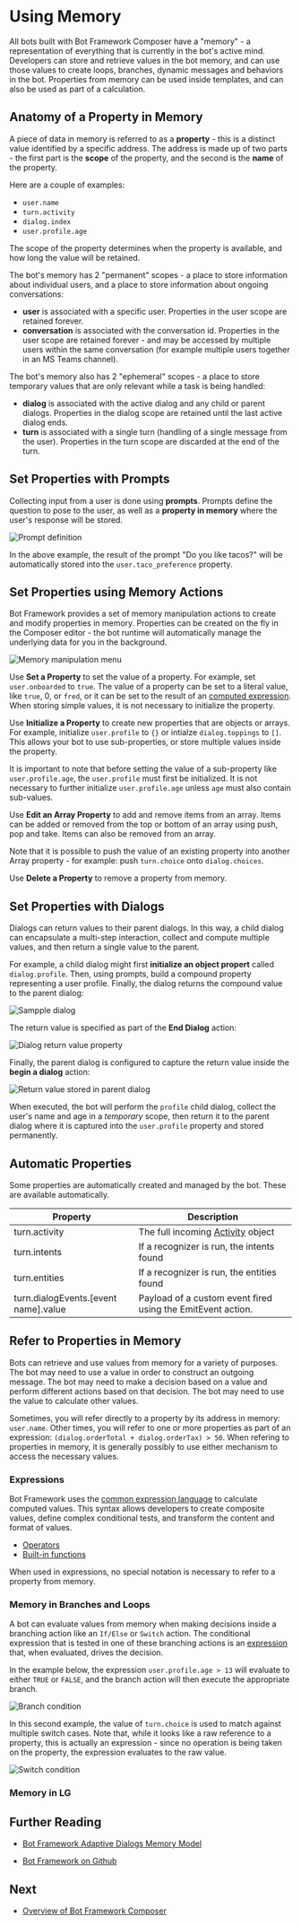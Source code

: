 # Using Memory

All bots built with Bot Framework Composer have a "memory" - a representation of everything that is currently in the bot's active mind.
Developers can store and retrieve values in the bot memory, and can use those values to create loops, branches, dynamic messages and behaviors in the bot.
Properties from memory can be used inside templates, and can also be used as part of a calculation.

## Anatomy of a Property in Memory

A piece of data in memory is referred to as a **property** - this is a distinct value identified by a specific address.  The address is made up of two parts - the first part is the **scope** of the property, and the second is the **name** of the property.

Here are a couple of examples:

* `user.name`
* `turn.activity`
* `dialog.index`
* `user.profile.age`

The scope of the property determines when the property is available, and how long the value will be retained.

The bot's memory has 2 "permanent" scopes - a place to store information about individual users, and a place to store information about ongoing conversations:

* **user** is associated with a specific user. Properties in the user scope are retained forever.
* **conversation** is associated with the conversation id. Properties in the user scope are retained forever - and may be accessed by multiple users within the same conversation (for example multiple users together in an MS Teams channel).

The bot's memory also has 2 "ephemeral" scopes - a place to store temporary values that are only relevant while a task is being handled:

* **dialog** is associated with the active dialog and any child or parent dialogs. Properties in the dialog scope are retained until the last active dialog ends.
* **turn** is associated with a single turn (handling of a single message from the user). Properties in the turn scope are discarded at the end of the turn.

## Set Properties with Prompts

Collecting input from a user is done using **prompts**. Prompts define the question to pose to the user, as well as a **property in memory** where the user's response will be stored.

![Prompt definition](./Assets/prompt-property.png)

In the above example, the result of the prompt "Do you like tacos?" will be automatically stored into the `user.taco_preference` property.

## Set Properties using Memory Actions

Bot Framework provides a set of memory manipulation actions to create and modify properties in memory. Properties can be created on the fly in the Composer editor - the bot runtime will automatically manage the underlying data for you in the background.

![Memory manipulation menu](./Assets/memory-manipulation-menu.png)

Use **Set a Property** to set the value of a property. For example, set `user.onboarded` to `true`. The value of a property can be set to a literal value, like `true`, 0, or `fred`, or it can be set to the result of an [computed expression](#expressions). When storing simple values, it is not necessary to initialize the property.

Use **Initialize a Property** to create new properties that are objects or arrays. For example, initialize `user.profile` to `{}` or intialze `dialog.toppings` to `[]`. This allows your bot to use sub-properties, or store multiple values inside the property.  

It is important to note that before setting the value of a sub-property like `user.profile.age`, the `user.profile` must first be initialized. It is not necessary to further initialize `user.profile.age` unless `age` must also contain sub-values.

Use **Edit an Array Property** to add and remove items from an array. Items can be added or removed from the top or bottom of an array using push, pop and take. Items can also be removed from an array. 

Note that it is possible to push the value of an existing property into another Array property - for example: push `turn.choice` onto `dialog.choices`.

Use **Delete a Property** to remove a property from memory.

## Set Properties with Dialogs

Dialogs can return values to their parent dialogs. In this way, a child dialog can encapsulate a multi-step interaction, collect and compute multiple values, and then return a single value to the parent.

For example, a child dialog might first **initialize an object propert** called `dialog.profile`.  Then, using prompts, build a compound property representing a user profile.  Finally, the dialog returns the compound value to the parent dialog:

![Sampple dialog](./Assets/dialog-with-return.png)

The return value is specified as part of the **End Dialog** action:

![Dialog return value property](./Assets/dialog-return-value.png)

Finally, the parent dialog is configured to capture the return value inside the **begin a dialog** action:

![Return value stored in parent dialog](./Assets/dialog-property.png)

When executed, the bot will perform the `profile` child dialog, collect the user's name and age in a _temporary_ scope, then return it to the parent dialog where it is captured into the `user.profile` property and stored permanently.

## Automatic Properties

Some properties are automatically created and managed by the bot. These are available automatically.

|Property |Description
|-- |--
| turn.activity | The full incoming [Activity](https://docs.microsoft.com/en-us/javascript/api/botframework-schema/activity?view=botbuilder-ts-latest) object
| turn.intents | If a recognizer is run, the intents found
| turn.entities | If a recognizer is run, the entities found
| turn.dialogEvents.[event name].value | Payload of a custom event fired using the EmitEvent action.

## Refer to Properties in Memory

Bots can retrieve and use values from memory for a variety of purposes. The bot may need to use a value in order to construct an outgoing message. The bot may need to make a decision based on a value and perform different actions based on that decision. The bot may need to use the value to calculate other values.

Sometimes, you will refer directly to a property by its address in memory: `user.name`.  Other times, you will refer to one or more properties as part of an expression: `(dialog.orderTotal + dialog.orderTax) > 50`.  When refering to properties in memory, it is generally possibly to use either mechanism to access the necessary values.

### Expressions

Bot Framework uses the [common expression language](https://github.com/microsoft/BotBuilder-Samples/tree/master/experimental/common-expression-language) to calculate computed values. This syntax allows developers to create composite values, define complex conditional tests, and transform the content and format of values.

*  [Operators](https://github.com/microsoft/BotBuilder-Samples/tree/master/experimental/common-expression-language#operators)
* [Built-in functions](https://github.com/microsoft/BotBuilder-Samples/blob/master/experimental/common-expression-language/prebuilt-functions.md#pre-built-functions)

When used in expressions, no special notation is necessary to refer to a property from memory.

### Memory in Branches and Loops

A bot can evaluate values from memory when making decisions inside a branching action like an `If/Else` or `Switch` action. The conditional expression that is tested in one of these branching actions is an [expression](#expressions) that, when evaluated, drives the decision.

In the example below, the expression `user.profile.age > 13` will evaluate to either `TRUE` or `FALSE`, and the branch action will then execute the appropriate branch.

![Branch condition](./Assets/branch-condition.png)

In this second example, the value of `turn.choice` is used to match against multiple switch cases. Note that, while it looks like a raw reference to a property, this is actually an expression - since no operation is being taken on the property, the expression evaluates to the raw value.

![Switch condition](./Assets/switch-condition.png)


### Memory in LG



## Further Reading

* [Bot Framework Adaptive Dialogs Memory Model](https://github.com/microsoft/BotBuilder-Samples/blob/master/experimental/adaptive-dialog/docs/memory-model-overview.md)

* [Bot Framework on Github](https://github.com/microsoft/botframework)



## Next

* [Overview of Bot Framework Composer](overview_of_bfd.md) 